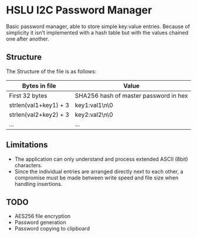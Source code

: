 # HSLU I2C Password Manager

Basic password manager, able to store simple key:value entries. Because of simplicity it isn't 
implemented with a hash table but with the values chained one after another.

## Structure

The Structure of the file is as follows:

| Bytes in file         | Value                                 |
|-----------------------|---------------------------------------|
| First 32 bytes        | SHA256 hash of master password in hex |
| strlen(val1+key1) + 3 | key1:val1\n\0                         |
| strlen(val2+key2) + 3 | key2:val2\n\0                         |
| ...                   | ...                                   |       

## Limitations

- The application can only understand and process extended ASCII (8bit) characters.
- Since the individual entries are arranged directly next to each other, a compromise 
must be made between write speed and file size when handling insertions.

## TODO

- AES256 file encryption
- Password generation
- Password copying to clipboard